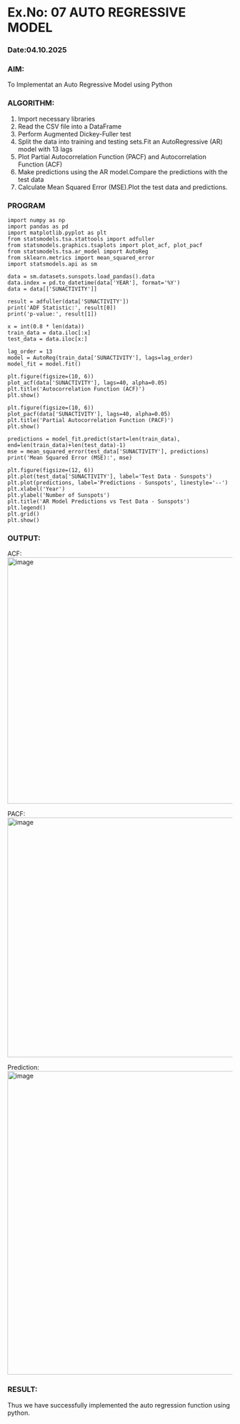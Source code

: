 # Ex.No: 07                                       AUTO REGRESSIVE MODEL
### Date:04.10.2025



### AIM:
To Implementat an Auto Regressive Model using Python
### ALGORITHM:
1. Import necessary libraries
2. Read the CSV file into a DataFrame
3. Perform Augmented Dickey-Fuller test
4. Split the data into training and testing sets.Fit an AutoRegressive (AR) model with 13 lags
5. Plot Partial Autocorrelation Function (PACF) and Autocorrelation Function (ACF)
6. Make predictions using the AR model.Compare the predictions with the test data
7. Calculate Mean Squared Error (MSE).Plot the test data and predictions.
### PROGRAM
```
import numpy as np
import pandas as pd
import matplotlib.pyplot as plt
from statsmodels.tsa.stattools import adfuller
from statsmodels.graphics.tsaplots import plot_acf, plot_pacf
from statsmodels.tsa.ar_model import AutoReg
from sklearn.metrics import mean_squared_error
import statsmodels.api as sm

data = sm.datasets.sunspots.load_pandas().data
data.index = pd.to_datetime(data['YEAR'], format='%Y')
data = data[['SUNACTIVITY']] 

result = adfuller(data['SUNACTIVITY'])
print('ADF Statistic:', result[0])
print('p-value:', result[1])

x = int(0.8 * len(data))
train_data = data.iloc[:x]
test_data = data.iloc[x:]

lag_order = 13
model = AutoReg(train_data['SUNACTIVITY'], lags=lag_order)
model_fit = model.fit()

plt.figure(figsize=(10, 6))
plot_acf(data['SUNACTIVITY'], lags=40, alpha=0.05)
plt.title('Autocorrelation Function (ACF)')
plt.show()

plt.figure(figsize=(10, 6))
plot_pacf(data['SUNACTIVITY'], lags=40, alpha=0.05)
plt.title('Partial Autocorrelation Function (PACF)')
plt.show()

predictions = model_fit.predict(start=len(train_data), end=len(train_data)+len(test_data)-1)
mse = mean_squared_error(test_data['SUNACTIVITY'], predictions)
print('Mean Squared Error (MSE):', mse)

plt.figure(figsize=(12, 6))
plt.plot(test_data['SUNACTIVITY'], label='Test Data - Sunspots')
plt.plot(predictions, label='Predictions - Sunspots', linestyle='--')
plt.xlabel('Year')
plt.ylabel('Number of Sunspots')
plt.title('AR Model Predictions vs Test Data - Sunspots')
plt.legend()
plt.grid()
plt.show()

```
### OUTPUT:
ACF:
<img width="703" height="552" alt="image" src="https://github.com/user-attachments/assets/534da81e-7b24-40ef-b4a3-1f1b187560c1" />

PACF:
<img width="742" height="537" alt="image" src="https://github.com/user-attachments/assets/bf2bd527-9d4d-4cc3-b529-faf0c19d3992" />

Prediction:
<img width="1286" height="680" alt="image" src="https://github.com/user-attachments/assets/d9153684-556c-4529-ac16-794690dac23c" />


### RESULT:
Thus we have successfully implemented the auto regression function using python.

